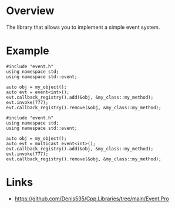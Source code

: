 # Overview

The library that allows you to implement a simple event system.

# Example

```
#include "event.h"
using namespace std;
using namespace std::event;

auto obj = my_object();
auto evt = event<int>();
evt.callback_registry().add(&obj, &my_class::my_method);
evt.invoke(777);
evt.callback_registry().remove(&obj, &my_class::my_method);
```

```
#include "event.h"
using namespace std;
using namespace std::event;

auto obj = my_object();
auto evt = multicast_event<int>();
evt.callback_registry().add(&obj, &my_class::my_method);
evt.invoke(777);
evt.callback_registry().remove(&obj, &my_class::my_method);
```

# Links

- https://github.com/Denis535/Cpp.Libraries/tree/main/Event.Pro
